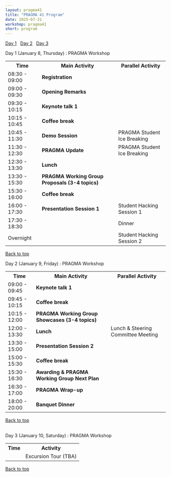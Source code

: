```yaml
---
layout: pragma41
title: "PRAGMA 41 Program"
date: 2025-07-31
workshop: pragma41
short: program
---
```


[Day 1](#day1)&nbsp;&nbsp; [Day 2](#day2)&nbsp;&nbsp; [Day 3](#day3)&nbsp;&nbsp;

<div class="border41" id="day1">Day 1 (January 8, Thursday) : PRAGMA Workshop</div>
<table class="program40">
  <tbody><tr>
    <th>Time</th>
    <th>Main Activity</th>
    <th>Parallel Activity</th>
  </tr>
  <tr>
    <td>08:30 - 09:00</td>
    <td><b>Registration</b></td>
    <td></td>
  </tr>
  <tr>
    <td>09:00 - 09:30</td>
    <td><b>Opening Remarks</b></td>
    <td></td>
  </tr>
  <tr>
    <td>09:30 - 10:15</td>
    <td><b>Keynote talk 1</b></td>
    <td></td>
  </tr>
  <tr>
    <td>10:15 - 10:45</td>
    <td><b>Coffee break</b></td>
    <td></td>
  </tr>
  <tr>
    <td>10:45 - 11:30</td>
    <td><b>Demo Session</b></td>
    <td>PRAGMA Student Ice Breaking</td>
  </tr>
  <tr>
    <td>11:30 - 12:30</td>
    <td><b>PRAGMA Update</b></td>
    <td>PRAGMA Student Ice Breaking</td>
  </tr>
  <tr>
    <td>12:30 - 13:30</td>
    <td><b>Lunch</b></td>
    <td></td>
  </tr>
  <tr>
    <td>13:30 - 15:30</td>
    <td><b>PRAGMA Working Group Proposals (3-4 topics)</b></td>
    <td></td>
  </tr>
  <tr>
    <td>15:30 - 16:00</td>
    <td><b>Coffee break</b></td>
    <td></td>
  </tr>
  <tr>
    <td>16:00 - 17:30</td>
    <td><b>Presentation Session 1</b></td>
    <td>Student Hacking Session 1</td>
  </tr>
  <tr>
    <td>17:30 - 18:30</td>
    <td></td>
    <td>Dinner</td>
  </tr>
  <tr>
    <td>Overnight</td>
    <td></td>
    <td>Student Hacking Session 2</td>
  </tr>
</tbody></table>

[Back to top](/pragma41-program)

<div class="border41" id="day2">Day 2 (January 9, Friday) : PRAGMA Workshop </div>

<table class="program40">
  <tbody><tr>
    <th>Time</th>
    <th>Main Activity</th>
    <th>Parallel Activity</th>
  </tr>
  <tr>
    <td>09:00 - 09:45</td>
    <td><b>Keynote talk 1</b></td>
    <td></td>
  </tr>
  <tr>
    <td>09:45 - 10:15</td>
    <td><b>Coffee break</b></td>
    <td></td>
  </tr>
  <tr>
    <td>10:15 - 12:00</td>
    <td><b>PRAGMA Working Group Showcases (3-4 topics)</b></td>
    <td></td>
  </tr>
  <tr>
    <td>12:00 - 13:30</td>
    <td><b>Lunch</b></td>
    <td>Lunch & Steering Committee Meeting</td>
  </tr>
  <tr>
    <td>13:30 - 15:00</td>
    <td><b>Presentation Session 2</b></td>
    <td></td>
  </tr>
  <tr>
    <td>15:00 - 15:30</td>
    <td><b>Coffee break</b></td>
    <td></td>
  </tr>
  <tr>
    <td>15:30 - 16:30</td>
    <td><b>Awarding & PRAGMA Working Group Next Plan</b></td>
    <td></td>
  </tr>
  <tr>
    <td>16:30 - 17:00</td>
    <td><b>PRAGMA Wrap-up</b></td>
    <td></td>
  </tr>
  <tr>
    <td>18:00 - 20:00</td>
    <td><b>Banquet Dinner</b></td>
    <td></td>
  </tr>
</tbody></table>

[Back to top](/pragma41-program)

<br>

<div class="border41" id="day3">Day 3 (January 10, Saturday) : PRAGMA Workshop </div>

<table class="program40">
  <tbody><tr>
    <th>Time</th>
    <th>Activity</th>
  </tr>
  <tr>
    <td></td>
    <td>Excursion Tour (TBA)</td>
  </tr>
</tbody></table>

[Back to top](/pragma41-program)

<br>

